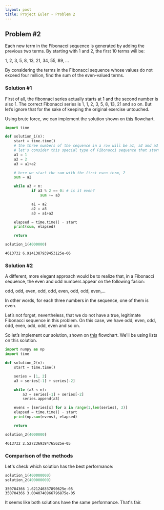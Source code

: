 ```yaml
---
layout: post
title: Project Euler - Problem 2
---
```



## Problem #2

Each new term in the Fibonacci sequence is generated by adding the previous two terms. By starting with 1 and 2, the first 10 terms will be:

1, 2, 3, 5, 8, 13, 21, 34, 55, 89, ...

By considering the terms in the Fibonacci sequence whose values do not exceed four million, find the sum of the even-valued terms.

### Solution #1

First of all, the fibonnaci series actually starts at 1 and the second number is also 1. The correct Fibonacci series is 1, 1, 2, 3, 5, 8, 13, 21 and so on. But let’s ignore that for the sake of keeping the original exercise untouched.

Using brute force, we can implement the solution shown on [this](https://drive.google.com/file/d/1QJIa7bGsULlsj5bfjw9iZbLHRbXIJWuZ/view?usp=sharing) flowchart.


```python
import time

def solution_1(n):
    start = time.time()
    # the three numbers of the sequence in a row will be a1, a2 and a3
    # let's consider this special type of Fibonacci sequence that starts with 1,2,3,5,...
    a1 = 1
    a2 = 2
    a3 = a1+a2

    # here we start the sum with the first even term, 2
    sum = a2

    while a3 < n:
            if a3 % 2 == 0: # is it even?
                sum += a3

            a1 = a2
            a2 = a3
            a3 = a1+a2

    elapsed = time.time() - start
    print(sum, elapsed)

    return

solution_1(4000000)
```

    4613732 6.9141387939453125e-06


### Solution #2

A different, more elegant approach would be to realize that, in a Fibonacci sequence, the even and odd numbers appear on the following fasion:

odd, odd, even, odd, odd, even, odd, odd, even,…

In other words, for each three numbers in the sequence, one of them is even.

Let’s not forget, nevertheless, that we do not have a true, legitimate Fibonacci sequence in this problem. On this case, we have odd, even, odd, odd, even, odd, odd, even and so on.

So let’s implement our solution, shown on [this](https://drive.google.com/file/d/1FM4SRFXy9wmOvLgZI4ZNQgFmdxavrTs9/view?usp=sharing) flowchart. We'll be using lists on this solution.


```python
import numpy as np
import time

def solution_2(n):
    start = time.time()

    series = [1, 2]
    a3 = series[-1] + series[-2]

    while (a3 < n):
        a3 = series[-1] + series[-2]
        series.append(a3)

    evens = [series[x] for x in range(1,len(series), 3)]
    elapsed = time.time() - start
    print(np.sum(evens), elapsed)

    return

solution_2(4000000)
```

    4613732 2.5272369384765625e-05


### Comparison of the methods

Let's check which solution has the best performance:


```python
solution_1(400000000)
solution_2(400000000)
```

    350704366 1.621246337890625e-05
    350704366 3.0040740966796875e-05


It seems like both solutions have the same performance. That's fair.